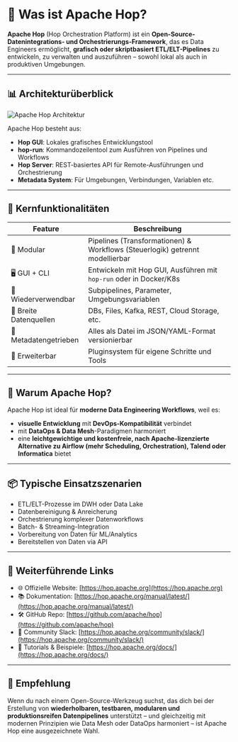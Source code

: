 
# 🧰 Was ist Apache Hop?

**Apache Hop** (Hop Orchestration Platform) ist ein **Open-Source-Datenintegrations- und Orchestrierungs-Framework**, das es Data Engineers ermöglicht, **grafisch oder skriptbasiert ETL/ELT-Pipelines** zu entwickeln, zu verwalten und auszuführen – sowohl lokal als auch in produktiven Umgebungen.

---

## 📊 Architekturüberblick

![Apache Hop Architektur](./apache_hop_architektur_diagramm.png)

Apache Hop besteht aus:

- **Hop GUI**: Lokales grafisches Entwicklungstool
- **hop-run**: Kommandozeilentool zum Ausführen von Pipelines und Workflows
- **Hop Server**: REST-basiertes API für Remote-Ausführungen und Orchestrierung
- **Metadata System**: Für Umgebungen, Verbindungen, Variablen etc.

---

## 🚀 Kernfunktionalitäten

| Feature                     | Beschreibung                                                                 |
|-----------------------------|------------------------------------------------------------------------------|
| 🧱 Modular                  | Pipelines (Transformationen) & Workflows (Steuerlogik) getrennt modellierbar |
| 🖥️ GUI + CLI                | Entwickeln mit Hop GUI, Ausführen mit `hop-run` oder in Docker/K8s            |
| 🔁 Wiederverwendbar        | Subpipelines, Parameter, Umgebungsvariablen                                  |
| 💾 Breite Datenquellen     | DBs, Files, Kafka, REST, Cloud Storage, etc.                                 |
| 📄 Metadatengetrieben      | Alles als Datei im JSON/YAML-Format versionierbar                           |
| 🔌 Erweiterbar             | Pluginsystem für eigene Schritte und Tools                                   |

---

## 🎯 Warum Apache Hop?

Apache Hop ist ideal für **moderne Data Engineering Workflows**, weil es:

- **visuelle Entwicklung** mit **DevOps-Kompatibilität** verbindet
- mit **DataOps & Data Mesh**-Paradigmen harmoniert
- eine **leichtgewichtige und kostenfreie, nach Apache-lizenzierte Alternative zu Airflow (mehr Scheduling, Orchestration), Talend oder Informatica** bietet

---

## 📦 Typische Einsatzszenarien

- ETL/ELT-Prozesse im DWH oder Data Lake
- Datenbereinigung & Anreicherung
- Orchestrierung komplexer Datenworkflows
- Batch- & Streaming-Integration
- Vorbereitung von Daten für ML/Analytics
- Bereitstellen von Daten via API

---

## 🔗 Weiterführende Links

- 🌐 Offizielle Website: [https://hop.apache.org](https://hop.apache.org)
- 📚 Dokumentation: [https://hop.apache.org/manual/latest/](https://hop.apache.org/manual/latest/)
- 🛠️ GitHub Repo: [https://github.com/apache/hop](https://github.com/apache/hop)
- 💬 Community Slack: [https://hop.apache.org/community/slack/](https://hop.apache.org/community/slack/)
- 🧪 Tutorials & Beispiele: [https://hop.apache.org/docs/](https://hop.apache.org/docs/)

---

## 🧠 Empfehlung

Wenn du nach einem Open-Source-Werkzeug suchst, das dich bei der Erstellung von **wiederholbaren, testbaren, modularen und produktionsreifen Datenpipelines** unterstützt – und gleichzeitig mit modernen Prinzipien wie Data Mesh oder DataOps harmoniert – ist Apache Hop eine ausgezeichnete Wahl.
